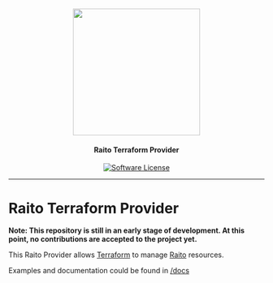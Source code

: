 <h1 align="center">
  <picture>
    <source media="(prefers-color-scheme: dark)" srcset="https://github.com/raito-io/raito-io.github.io/raw/master/assets/images/logo-vertical-dark%402x.png">
    <img height="250px" src="https://github.com/raito-io/raito-io.github.io/raw/master/assets/images/logo-vertical%402x.png">
  </picture>
</h1>

<h4 align="center">
  Raito Terraform Provider
</h4>

<p align="center">
    <a href="/LICENSE" target="_blank"><img src="https://img.shields.io/badge/license-Apache%202-brightgreen.svg" alt="Software License" /></a>
</p>

<hr/>

# Raito Terraform Provider


**Note: This repository is still in an early stage of development.
At this point, no contributions are accepted to the project yet.**

This Raito Provider allows [Terraform](https://terraform.io) to manage [Raito](https://raito.io) resources.

Examples and documentation could be found in [/docs](/docs)